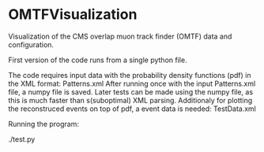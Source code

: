 # OMTFVisualization
Visualization of the CMS overlap muon track finder (OMTF) data and configuration.

First version of the code runs from a single python file.

The code requires input data with the probability density functions (pdf) in the XML format: Patterns.xml
After running once with the input Patterns.xml file, a numpy file is saved. Later tests can be made using
the numpy file, as this is much faster than s(suboptimal) XML parsing.
Additionaly for plotting the reconstruced events on top of pdf, a event data is needed: TestData.xml

Running the program:

./test.py